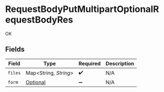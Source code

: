 # RequestBodyPutMultipartOptionalRequestBodyRes

OK


## Fields

| Field                                                                                                                                 | Type                                                                                                                                  | Required                                                                                                                              | Description                                                                                                                           |
| ------------------------------------------------------------------------------------------------------------------------------------- | ------------------------------------------------------------------------------------------------------------------------------------- | ------------------------------------------------------------------------------------------------------------------------------------- | ------------------------------------------------------------------------------------------------------------------------------------- |
| `files`                                                                                                                               | Map<String, *String*>                                                                                                                 | :heavy_check_mark:                                                                                                                    | N/A                                                                                                                                   |
| `form`                                                                                                                                | [Optional<RequestBodyPutMultipartOptionalRequestBodyForm>](../../models/operations/RequestBodyPutMultipartOptionalRequestBodyForm.md) | :heavy_minus_sign:                                                                                                                    | N/A                                                                                                                                   |